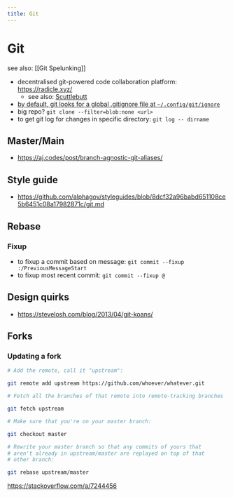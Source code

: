 ```yaml
---
title: Git
---
```


# Git

see also: [[Git Spelunking]]

- decentralised git-powered code collaboration platform: https://radicle.xyz/
  - see also: [Scuttlebutt](https://scuttlebutt.nz/)
- [by default, git looks for a global .gitignore file at
  `~/.config/git/ignore`](https://stackoverflow.com/a/22885996/10314380)
- big repo? `git clone --filter=blob:none <url>`
- to get git log for changes in specific directory: `git log -- dirname`

## Master/Main

- https://aj.codes/post/branch-agnostic-git-aliases/

## Style guide

- https://github.com/alphagov/styleguides/blob/8dcf32a96babd651108ce5b6451c08a17982871c/git.md

## Rebase

### Fixup

- to fixup a commit based on message:  `git commit --fixup :/PreviousMessageStart`
- to fixup most recent commit: `git commit --fixup @`

## Design quirks

- https://stevelosh.com/blog/2013/04/git-koans/

## Forks

### Updating a fork

```sh
# Add the remote, call it "upstream":

git remote add upstream https://github.com/whoever/whatever.git

# Fetch all the branches of that remote into remote-tracking branches

git fetch upstream

# Make sure that you're on your master branch:

git checkout master

# Rewrite your master branch so that any commits of yours that
# aren't already in upstream/master are replayed on top of that
# other branch:

git rebase upstream/master
```

https://stackoverflow.com/a/7244456
